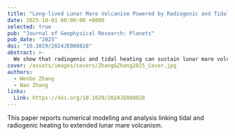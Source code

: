 ```yaml
---
title: "Long-lived Lunar Mare Volcanism Powered by Radiogenic and Tidal Heating"
date: 2025-10-01 00:00:00 +0800
selected: true
pub: "Journal of Geophysical Research: Planets"
pub_date: "2025"
doi: "10.1029/2024JE008828"
abstract: >-
  We show that radiogenic and tidal heating can sustain lunar mare volcanism until ~2.0 Ga suggested by Chang'E-5 samples. Using viscoelastic tidal dissipation models coupled with mantle convection and thermal evolution, we demonstrate mechanisms for prolonged melt generation and eruption.
cover: /assets/images/covers/Zhang&Zhang2025_Cover.jpg
authors:
  - Wenbo Zhang
  - Nan Zhang
links:
  Link: https://doi.org/10.1029/2024JE008828
---
```


This paper reports numerical modeling and analysis linking tidal and radiogenic heating to extended lunar mare volcanism.
